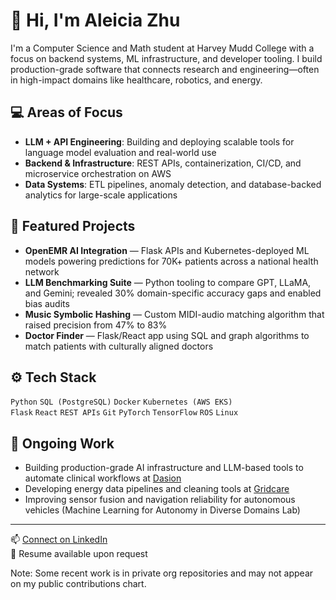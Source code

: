 # 👋 Hi, I'm Aleicia Zhu

I'm a Computer Science and Math student at Harvey Mudd College with a focus on backend systems, ML infrastructure, and developer tooling. I build production-grade software that connects research and engineering—often in high-impact domains like healthcare, robotics, and energy.

## 💻 Areas of Focus

- **LLM + API Engineering**: Building and deploying scalable tools for language model evaluation and real-world use
- **Backend & Infrastructure**: REST APIs, containerization, CI/CD, and microservice orchestration on AWS
- **Data Systems**: ETL pipelines, anomaly detection, and database-backed analytics for large-scale applications

## 📌 Featured Projects

- **OpenEMR AI Integration** — Flask APIs and Kubernetes-deployed ML models powering predictions for 70K+ patients across a national health network  
- **LLM Benchmarking Suite** — Python tooling to compare GPT, LLaMA, and Gemini; revealed 30% domain-specific accuracy gaps and enabled bias audits  
- **Music Symbolic Hashing** — Custom MIDI-audio matching algorithm that raised precision from 47% to 83%  
- **Doctor Finder** — Flask/React app using SQL and graph algorithms to match patients with culturally aligned doctors  

## ⚙️ Tech Stack

`Python` `SQL (PostgreSQL)` `Docker` `Kubernetes (AWS EKS)`  
`Flask` `React` `REST APIs` `Git` `PyTorch` `TensorFlow` `ROS` `Linux`  

## 🚧 Ongoing Work

- Building production-grade AI infrastructure and LLM-based tools to automate clinical workflows at [Dasion](https://data-to-decision.com/)
- Developing energy data pipelines and cleaning tools at [Gridcare](https://www.gridcare.io/)
- Improving sensor fusion and navigation reliability for autonomous vehicles (Machine Learning for Autonomy in Diverse Domains Lab)

---

📫 [Connect on LinkedIn](https://www.linkedin.com/in/aleicia-zhu)  
📝 Resume available upon request

Note: Some recent work is in private org repositories and may not appear on my public contributions chart.
